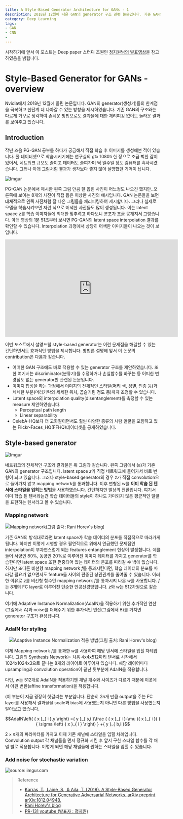```yaml
---
title: A Style-Based Generator Architecture for GANs - 1
description: 2018년 12월에 나온 GAN의 generator 구조 관련 논문입니다. 기존 GAN의 generator(생성기)들의 한계점을 극복하고 한단계 더 나아갈 수 있는 방향을 제시하였습니다.
category: Deep Learning
tags:
- GAN
- CNN
- 
---
```


시작하기에 앞서 이 포스트는 Deep paper 스터디 조원인 [정지원님의 발표영상](https://youtu.be/TWzEbMrH59o)을 참고하였음을 밝힙니다.

# Style-Based Generator for GANs - overview

Nvidia에서 2018년 12월에 올린 논문입니다. GAN의 generator(생성기)들의 한계점을 극복하고 한단계 더 나아갈 수 있는 방향을 제시하였습니다. 기존 GAN의 구조와는 다르게 거꾸로 생각하여 손쉬운 방법으로도 결과물에 대한 체리피킹 없이도 놀라운 결과를 보여주고 있습니다.

## Introduction

작년 즈음 PG-GAN 공부를 하다가 궁금해서 직접 학습 후 이미지를 생성해본 적이 있습니다. 풀 데이터셋으로 학습시키기에는 연구실의 gtx 1080ti 한 장으로 조금 벅찬 감이 있어서, 네트워크 규모도 줄이고 데이터도 줄여가며 딱 일주일 정도 컴퓨터를 혹사시켰습니다. 그러나 아래 그림처럼 결과가 생각보다 좋지 않아 실망했던 기억이 납니다.

![Imgur](https://i.imgur.com/En88nT9.png)

PG-GAN 논문에서 제시한 왼쪽 그림 만큼 잘 뽑힌 사진이 어느정도 나오긴 했지만..오른쪽에 보이는 8개의 사진이 직접 뽑은 이상한 사진의 예시입니다. GAN 논문들을 보면 대체적으로 왼쪽 사진처럼 잘 나온 그림들을 체리피킹하여 제시합니다. 그러나 실제로 모델을 학습시켜보면 저런 식으로 어색한 사진들도 많이 생성됩니다. 이는 latent space $z$를 학습 이미지들에 최대한 맞추려고 하다보니 분포가 조금 뭉개져서 그렇습니다. 아래 영상의 1분 51초부터 보시면 PG-GAN의 latent space interpolation 결과를 확인할 수 있습니다. Interpolation 과정에서 상당히 어색한 이미지들이 나오는 것이 보입니다.

<div align='center'>
<iframe width="560" height="315" src="https://www.youtube.com/embed/XOxxPcy5Gr4?start=112" frameborder="0" allow="accelerometer; autoplay; encrypted-media; gyroscope; picture-in-picture" allowfullscreen></iframe>
</div>

이번 포스트에서 설명드릴 style-based generator는 이런 문제점을 해결할 수 있는 간단하면서도 효과적인 방법을 제시합니다. 방법론 설명에 앞서 이 논문의 contribution은 다음과 같습니다.

- 어떠한 GAN 구조에도 바로 적용할 수 있는 generator 구조를 제안하였습니다. 또한 여기서는 discriminator(분류기)를 수정하거나 손실함수를 바꾸는 등 어떠한 변경점도 없는 generator만 관련된 논문입니다.
- 이미지 합성을 하는 과정에서 이미지의 전체적인 스타일(머리 색, 성별, 인종 등)과 세세한 부분(머리카락의 세세한 위치, 곱슬거림 정도 등)까지 조정할 수 있습니다.
- Latent space의 interpolation quality(disentanglement)를 측정할 수 있는 measure 제안하였습니다.
  - Perceptual path length
  - Linear separability
- CelebA-HQ보다 더 고화질이면서도 훨씬 다양한 종류의 사람 얼굴을 포함하고 있는 Flickr-Faces_HQ(FFHQ)데이터셋을 공개하였습니다.


## Style-based generator

![Imgur](https://i.imgur.com/TcrMZ4O.png)

네트워크의 전체적인 구조와 결과물은 위 그림과 같습니다. 왼쪽 그림에서 (a)가 기존 GAN의 generator 구조입니다. latent space $z$가 직접 네트워크에 들어가서 바로 변형이 되고 있습니다. 그러나 style-based generator의 경우 $z$가 직접 convolution으로 들어가지 않고 mapping network를 통과합니다. 이후 변형된 $w$를 **이미 학습 된 텐서에 스타일을 입히는 방법**을 사용하였습니다. 간단하지만 발상의 전환입니다. 여기서 이미 학습 된 텐서라는건 학습 데이터들의 style이 하나도 가미되지 않은 평균적인 얼굴을 표현하는 텐서라고 볼 수 있습니다.
 
### Mapping network

<img src="https://i.imgur.com/htVvbjC.png" title="Mapping network(그림 출처: Rani Horev's blog)" />


기존 GAN의 방식대로라면 latent space가 학습 데이터의 분포를 직접적으로 따라가게 됩니다. 하지만 이렇게 시행할 경우 필연적으로 위에서 언급했던 문제점인 interpolation이 부자연스럽게 되는 features entanglement 현상이 발생합니다. 예를들어 서양인 80%, 동양인 20%로 이루어진 이미지 데이터를 가지고 generator를 학습한다면 latent space 또한 편중되어 있는 데이터의 분포를 따라갈 수 밖에 없습니다. 하지만 또다른 비선형 mapping network $f$를 통과시킨다면, 학습 데이터의 분포를 따라갈 필요가 없으면서도 feature들 사이의 편중된 상관관계를 줄여줄 수 있습니다. 이러한 이유로 $z$를 비선형 함수인 mapping network $f$를 통과시켜 나온 $w$를 사용합니다. $f$는 8개의 FC layer로 이루어진 단순한 인공신경망입니다. $z$와 $w$는 512차원으로 같습니다.

여기에 Adaptive Instance Normalization(AdaIN)을 적용하기 위한 추가적인 연산(그림에서 A)과 noise를 더해주기 위한 추가적인 연산(그림에서 B)를 거치면 generator 구조가 완성됩니다. 

### AdaIN for styling

<div align='center'>
<img src="https://i.imgur.com/GPpL1yH.png" title="Adaptive Instance Normalization 적용 방법(그림 출처: Rani Horev's blog)" />
</div>

이제 Mapping network $f$를 통과한 $w$를 사용하여 해당 텐서에 스타일을 입힐 차례입니다. 그림의 Synthesis Network는 처음 4x4x512짜리 텐서로 시작해서 1024x1024x3으로 끝나는 8개의 레이어로 이루어져 있습니다. 해당 레이어마다 upsampling과 convolution operation이 끝난 뒷부분에 AdaIN을 적용합니다. 

<!-- <div align='center'>
<img src="https://i.imgur.com/2UxWWYN.png" title="Affine transformation" />
</div> -->


다만, $w$는 512개로 AdaIN을 적용하기엔 채널 개수와 사이즈가 다르기 때문에 이곳에서 아핀 변환(affine transformation)을 적용합니다. 


(이 부분이 지금 굉장히 헷갈리는 부분입니다. 단순히 $2n$개 만큼 output을 주는 FC layer를 사용해서 결과물을 scale과 bias에 사용했는지 아니면 다른 방법을 사용했는지 알아보고 있습니다.

$$AdaIN\left( { x }_{ i },y \right) ={ y }_{ s,i }\frac { { x }_{ i }-\mu ({ x }_{ i }) }{ \sigma \left( { x }_{ i } \right)  } +{ y }_{ b,i }$$

$2 \times n$개의 파라미터를 가지고 이제 기존 채널에 스타일을 입힐 차례입니다. Convolution output 각 채널들을 먼저 정규화 시킨 후 앞서 구한 스타일 함수를 각 채널 별로 적용합니다. 이렇게 되면 해당 채널들에 원하는 스타일을 입힐 수 있습니다.


### Add noise for stochastic variation

<img src="https://i.imgur.com/151Q1lx.png" title="source: imgur.com" />





> Reference
> * [Karras, T., Laine, S., & Aila, T. (2018). A Style-Based Generator Architecture for Generative Adversarial Networks. arXiv preprint arXiv:1812.04948.](https://arxiv.org/pdf/1812.04948.pdf)
> * [Rani Horev's blog](https://towardsdatascience.com/explained-a-style-based-generator-architecture-for-gans-generating-and-tuning-realistic-6cb2be0f431) 
> * [PR-131 youtube (발표자 : 정지원)](https://youtu.be/TWzEbMrH59o) 

